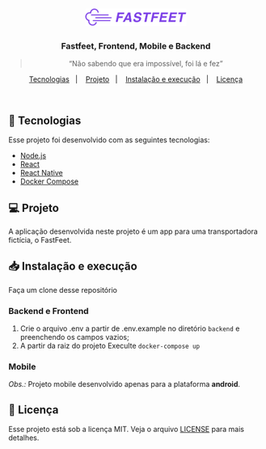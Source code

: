 <h1 align="center">
  <img alt="Fastfeet" title="Fastfeet" src=".github/logo.png" width="200px" />
</h1>

<h3 align="center">
  Fastfeet, Frontend, Mobile e Backend
</h3>

<blockquote align="center">“Não sabendo que era impossível, foi lá e fez”</blockquote>

<p align="center">
  <a href="#-tecnologias">Tecnologias</a>&nbsp;&nbsp;&nbsp;|&nbsp;&nbsp;&nbsp;
  <a href="#-projeto">Projeto</a>&nbsp;&nbsp;&nbsp;|&nbsp;&nbsp;&nbsp;
  <a href="#-instalação-e-execução">Instalação e execução</a>&nbsp;&nbsp;&nbsp;|&nbsp;&nbsp;&nbsp;
  <a href="#-licença">Licença</a>
</p>

<br>

<!-- <p align="center">
  <img alt="Frontend" src=".github/gympoint.png" width="100%">
</p> -->

## 🚀 Tecnologias

Esse projeto foi desenvolvido com as seguintes tecnologias:

- [Node.js](https://nodejs.org/en/)
- [React](https://reactjs.org)
- [React Native](https://facebook.github.io/react-native/)
- [Docker Compose](https://docs.docker.com/compose/)

## 💻 Projeto

A aplicação desenvolvida neste projeto é um app para uma transportadora fictícia, o FastFeet.

## 📥 Instalação e execução

Faça um clone desse repositório

  ### Backend e Frontend
  1. Crie o arquivo .env a partir de .env.example no diretório `backend` e preenchendo os campos vazios;
  2. A partir da raiz do projeto Execulte `docker-compose up`

  ### Mobile
  <!-- 1. A partir da raiz do projeto, entre na pasta rodando `cd mobile`;
  2. Execulte `npm install` para instalar as dependências;
  3. Execulte `npm run start` para iniciar o servidor de desenvolvimento;
  4. Cheque o ip do servidor e substitua `localhost` do atributo `baseURL` no arquivo `src > services > api.js`;
  5. Execulte `npm run android` para iniciar a instalação no smartphone; -->
  
  <i>Obs.:</i> Projeto mobile desenvolvido apenas para a plataforma <strong>android</strong>.

## 📝 Licença

Esse projeto está sob a licença MIT. Veja o arquivo [LICENSE](LICENSE.md) para mais detalhes.